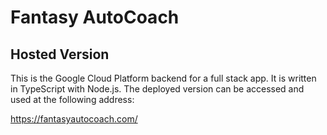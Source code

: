 # Fantasy AutoCoach

## Hosted Version

This is the Google Cloud Platform backend for a full stack app. It is written in TypeScript with Node.js. The deployed version can be accessed and used at the following address:

https://fantasyautocoach.com/
